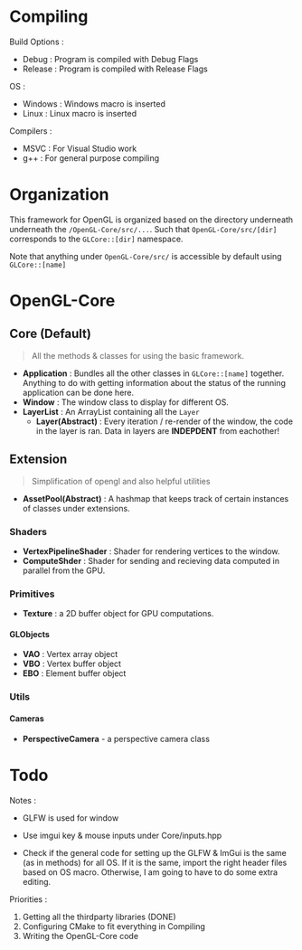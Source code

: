 # Compiling

Build Options :

- Debug : Program is compiled with Debug Flags
- Release : Program is compiled with Release Flags

OS :

- Windows : Windows macro is inserted
- Linux : Linux macro is inserted

Compilers :

- MSVC : For Visual Studio work
- g++ : For general purpose compiling

# Organization

This framework for OpenGL is organized based on the directory underneath underneath the `/OpenGL-Core/src/...`. Such that `OpenGL-Core/src/[dir]` corresponds to the `GLCore::[dir]` namespace.

Note that anything under `OpenGL-Core/src/` is accessible by default using `GLCore::[name]`

# OpenGL-Core

## Core (Default)

> All the methods & classes for using the basic framework.

- **Application** : Bundles all the other classes in `GLCore::[name]` together. Anything to do with getting information about the status of the running application can be done here.
- **Window** : The window class to display for different OS.
- **LayerList** : An ArrayList containing all the `Layer`
  - **Layer(Abstract)** : Every iteration / re-render of the window, the code in the layer is ran. Data in layers are **INDEPDENT** from eachother!

## Extension

> Simplification of opengl and also helpful utilities

- **AssetPool(Abstract)** : A hashmap that keeps track of certain instances of classes under extensions.

### Shaders

- **VertexPipelineShader** : Shader for rendering vertices to the window.
- **ComputeShder** : Shader for sending and recieving data computed in parallel from the GPU.

### Primitives

- **Texture** : a 2D buffer object for GPU computations.

#### GLObjects

- **VAO** : Vertex array object
- **VBO** : Vertex buffer object
- **EBO** : Element buffer object

### Utils

#### Cameras

- **PerspectiveCamera** - a perspective camera class

# Todo

Notes :

- GLFW is used for window
- Use imgui key & mouse inputs under Core/inputs.hpp

- Check if the general code for setting up the GLFW & ImGui is the same (as in methods) for all OS. If it is the same, import the right header files based on OS macro. Otherwise, I am going to have to do some extra editing.

Priorities :

1. Getting all the thirdparty libraries (DONE)
2. Configuring CMake to fit everything in Compiling
3. Writing the OpenGL-Core code
